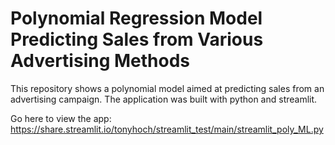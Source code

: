 # Polynomial Regression Model Predicting Sales from Various Advertising Methods

This repository shows a polynomial model aimed at predicting sales from an advertising campaign. The application was built with python and streamlit. 

Go here to view the app: https://share.streamlit.io/tonyhoch/streamlit_test/main/streamlit_poly_ML.py

